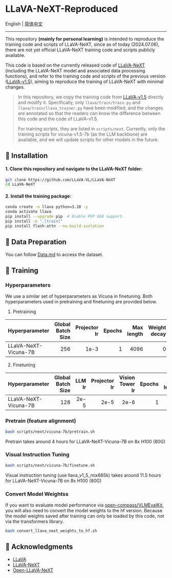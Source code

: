 # LLaVA-NeXT-Reproduced

English | [简体中文](README_zh-CN.md)

---

This repository **(mainly for personal learning)** is intended to reproduce the training code and scripts of LLaVA-NeXT, since as of today (2024.07.06), there are not yet official LLaVA-NeXT training code and scripts publicly available.

This code is based on the currently released code of [LLaVA-NeXT](https://github.com/LLaVA-VL/LLaVA-NeXT) (including the LLaVA-NeXT model and associated data processing functions), and refer to the training code and scripts of the previous version ([LLaVA-v1.5](https://github.com/haotian-liu/LLaVA)), aiming to reproduce the training of LLaVA-NeXT with minimal changes.

> In this repository, we copy the training code from [LLaVA-v1.5](https://github.com/haotian-liu/LLaVA) directly and modify it. Specifically, only `llava/train/train.py` and `llava/train/llava_trainer.py` have been modified, and the changes are annotated so that the readers can know the difference between this code and the code of LLaVA-v1.5. 
> 
> For training scripts, they are listed in `scripts/next`. Currently, only the training scripts for vicuna-v1.5-7b (as the LLM backbone) are available, and we will update scripts for other models in the future.


## 🔧 Installation

#### 1. **Clone this repository and navigate to the LLaVA-NeXT folder:**
```bash
git clone https://github.com/LLaVA-VL/LLaVA-NeXT
cd LLaVA-NeXT
```

#### 2. **Install the training package:**
```bash
conda create -n llava python=3.10 -y
conda activate llava
pip install --upgrade pip  # Enable PEP 660 support.
pip install -e ".[train]"
pip install flash-attn --no-build-isolation
```

## 📁 Data Preparation

You can follow [Data.md](docs/Data.md) to access the dataset.

## 🚆 Training

### Hyperparameters

We use a similar set of hyperparameters as Vicuna in finetuning.  Both hyperparameters used in pretraining and finetuning are provided below.

1. Pretraining

| Hyperparameter | Global Batch Size | Projector lr  | Epochs | Max length | Weight decay |
| --- | ---: | ---: | ---: | ---: | ---: |
| LLaVA-NeXT-Vicuna-7B | 256 | 1e-3 | 1 | 4096 | 0 |

2. Finetuning

| Hyperparameter | Global Batch Size | LLM lr |  Projector lr |  Vision Tower lr | Epochs | Max length | Weight decay |
| --- | ---: | ---: | ---: | ---: | ---: | ---: | ---: |
| LLaVA-NeXT-Vicuna-7B | 128 | 2e-5 | 2e-5 | 2e-6 | 1 | 4096 | 0 |

### Pretrain (feature alignment)

```bash
bash scripts/next/vicuna-7b/pretrain.sh 
```

Pretrain takes around 4 hours for LLaVA-NeXT-Vicuna-7B on 8x H100 (80G)

### Visual Instruction Tuning

```bash
bash scripts/next/vicuna-7b/finetune.sh
```

Visual instruction tuning (use llava_v1_5_mix665k) takes around 11.5 hours for LLaVA-NeXT-Vicuna-7B on 8x H100 (80G)

### Convert Model Weightss

If you want to evaluate model performance via [open-compass/VLMEvalKit](https://github.com/open-compass/VLMEvalKit), you will also need to convert the model weights to the hf version. Because the model weights saved after training can only be loaded by this code, not via the transformers library.

```bash
bash convert_llava_next_weights_to_hf.sh
```

## 🙏 Acknowledgments

- [LLaVA](https://github.com/haotian-liu/LLaVA)
- [LLaVA-NeXT](https://github.com/LLaVA-VL/LLaVA-NeXT)
- [Open-LLaVA-NeXT](https://github.com/xiaoachen98/Open-LLaVA-NeXT)
